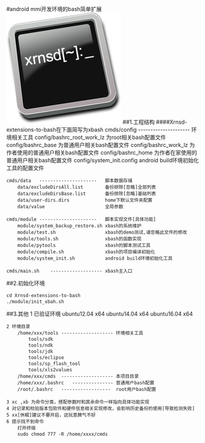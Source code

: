 #android mmi开发环境的bash简单扩展
![Logo](data/logo.png)
##1.工程结构
####Xrnsd-extensions-to-bash在下面简写为xbash
	cmds/config	---------------------	环境相关工具
		config/bashrc_root_work_lz		为root相关bash配置文件
		config/bashrc_base				为普通用户相关bash配置文件
		config/bashrc_work_lz			为作者使用的普通用户相关bash配置文件
		config/bashrc_home				为作者在家使用的普通用户相关bash配置文件
		config/system_init.config		android build环境初始化工具的配置文件

	cmds/data	---------------------	脚本数据存储
		data/excludeDirsAll.list		备份排除[忽略]全部列表
		data/excludeDirsBase.list		备份排除[忽略]基础列表
		data/user-dirs.dirs				home下默认文件夹配置
		data/value						全局参数

	cmds/module	---------------------	脚本实现文件[具体功能]
		module/system_backup_restore.sh	xbash的系统维护
		module/test.sh					xbash的demo测试,请忽略此文件的修改
		module/tools.sh					xbash的函数实现
		module/pytools					xbash的脚本测试工具
		module/compile.sh				xbash的项目编译初始化
		module/system_init.sh			android build环境初始化工具

	cmds/main.sh	-------------------	xbash主入口

##2.初始化环境

	cd Xrnsd-extensions-to-bash
	./module/init_xbah.sh

##3.其他
	1 已验证环境
		ubuntu12.04 x64
		ubuntu14.04 x64
		ubuntu16.04 x64

	2 环境目录
		/home/xxx/tools	-------------------	环境相关工具
			tools/sdk
			tools/ndk
			tools/jdk
			tools/eclipse
			tools/sp_flash_tool
			tools/xls2values
		/home/xxx/cmds	-------------------	本项目目录
		/home/xxx/.bashrc	---------------	普通用户bash配置
		/root/.bashrc	------------------	root用户bash配置

	3 xc ,xb 为命令分类，搭配参数时和其余命令一样指向具体功能实现
	4 对记录和校验版本包软件和硬件信息相关实现修改，会影响历史备份的使用[导致检测失败]
	5 xx[休眠]建议不要开启，这玩意脾气不好
	6 提示找不到命令
		打开终端
		sudo chmod 777 -R /home/xxxx/cmds
